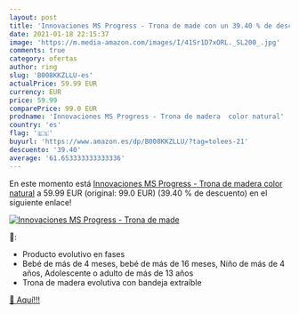 ```yaml
---
layout: post
title: 'Innovaciones MS Progress - Trona de made con un 39.40 % de descuento'
date: 2021-01-18 22:15:37
image: 'https://m.media-amazon.com/images/I/41Sr1D7xORL._SL200_.jpg'
comments: true
category: ofertas
author: ring
slug: 'B008KKZLLU-es'
actualPrice: 59.99 EUR
currency: EUR
price: 59.99
comparePrice: 99.0 EUR
prodname: 'Innovaciones MS Progress - Trona de madera  color natural'
country: 'es'
flag: '🇪🇸'
buyurl: 'https://www.amazon.es/dp/B008KKZLLU/?tag=tolees-21'
descuento: '39.40'
average: '61.653333333333336'
---
```


En este momento está [Innovaciones MS Progress - Trona de madera  color natural](https://www.amazon.es/dp/B008KKZLLU/?tag=tolees-21) a 59.99 EUR (original: 99.0 EUR) (39.40 %  de descuento) en el siguiente enlace!

[![Innovaciones MS Progress - Trona de made](https://m.media-amazon.com/images/I/41Sr1D7xORL._SL200_.jpg)](https://www.amazon.es/dp/B008KKZLLU/?tag=tolees-21)

🔎:

- Producto evolutivo en fases
- Bebé de más de 4 meses, bebé de más de 16 meses, Niño de más de 4 años, Adolescente o adulto de más de 13 años
- Trona de madera evolutiva con bandeja extraíble

[🛒 Aquí!!!](https://www.amazon.es/dp/B008KKZLLU/?tag=tolees-21)
